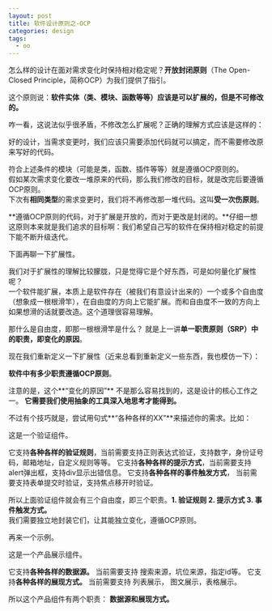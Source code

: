 ```yaml
---
layout: post
title: 软件设计原则之-OCP
categories: design
tags:
  - oo
---
```


怎么样的设计在面对需求变化时保持相对稳定呢？**开放封闭原则**（The Open-Closed Principle，简称OCP）为我们提供了指引。

这个原则说：**软件实体（类、模块、函数等等）应该是可以扩展的，但是不可修改的。**

咋一看，这说法似乎很矛盾，不修改怎么扩展呢？正确的理解方式应该是这样的：

好的设计，当需求变更时，我们应该只需要添加代码就可以搞定，而不需要修改原来写好的代码。

符合上述条件的模块（可能是类，函数、插件等等）就是遵循OCP原则的。   
假如某次需求变化要改一堆原来的代码，那么我们修改的目标，就是改完后要遵循OCP原则。  
下次有**相同类型**的需求变更时，我们将不再修改那一堆代码。这叫**受一次伤原则**。  

**遵循OCP原则的代码，对于扩展是开放的，而对于更改是封闭的。**仔细一想这原则本来就是我们追求的目标啊：我们希望自己写的软件在保持相对稳定的前提下能不断升级迭代。

下面再聊一下扩展性。

我们对于扩展性的理解比较朦胧，只是觉得它是个好东西，可是如何量化扩展性呢？  
一个软件能扩展，本质上是软件存在（被我们有意设计出来的）一个或多个自由度（想象成一根根滑竿），在自由度的方向上它能扩展。而和自由度不一致的方向上如果想滑的话就要改造。这个道理很容易理解。

那什么是自由度，即那一根根滑竿是什么？ 就是上一讲**单一职责原则（SRP）**中的职责，即**变化的原因**。  

现在我们重新定义一下扩展性（近来总看到重新定义一些东西，我也模仿一下）：

**软件中有多少职责遵循OCP原则**。

注意的是，这个**“变化的原因”** 不是那么容易找到的，这是设计的核心工作之一。
**它需要我们使用抽象的工具深入地思考才能得到。**

不过有个技巧就是，尝试用句式**“各种各样的XX”**来描述你的需求。比如：

这是一个验证组件。

它支持**各种各样的验证规则**，当前需要支持正则表达式验证，支持数字，身份证号码，邮箱地址，自定义规则等等。
它支持**各种各样的提示方式**，当前需要支持alert弹出框，支持div显示出错信息。
它支持**各种各样的事件触发方式**， 当前需要支持表单提交时验证，支持焦点移开时验证。

所以上面验证组件就会有三个自由度，即三个职责。**1. 验证规则  2. 提示方式  3. 事件触发方式。**  
我们需要独立地封装它们，让其能独立变化，遵循OCP原则。

再来一个示例。

这是一个产品展示组件。

它支持**各种各样的数据源。** 当前需要支持 搜索来源，坑位来源，指定id等。
它支持**各种各样的展现方式。**  当前需要支持 列表展示， 图文展示，表格展示。

所以这个产品组件有两个职责： **数据源和展现方式。**

